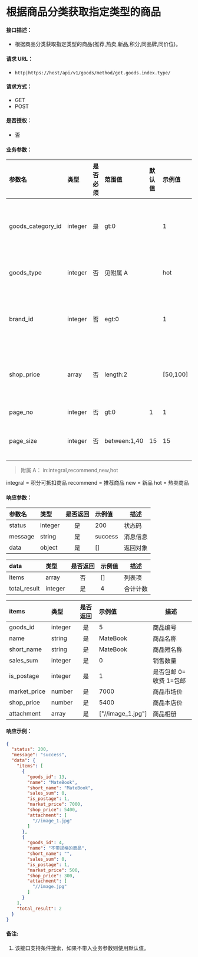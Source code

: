 # 根据商品分类获取指定类型的商品

#### 接口描述：
- 根据商品分类获取指定类型的商品(推荐,热卖,新品,积分,同品牌,同价位)。

#### 请求 URL：
- `http|https://host/api/v1/goods/method/get.goods.index.type/`

#### 请求方式：
- GET
- POST

#### 是否授权：
- 否

#### 业务参数：
|参数名|类型|是否必须|范围值|默认值|示例值|描述|
|:----|:---|:---:|:-----|:-----|:-----|-----|
|goods_category_id |integer |是 |gt:0 | |1 |商品分类编号 |
|goods_type |integer |否 |见附属 A | |hot |商品类型 |
|brand_id |integer |否 |egt:0 | |1 |商品品牌编号 |
|shop_price |array |否 |length:2 | |[50,100] |商品价格区间 |
|page_no |integer |否 |gt:0 |1 |1 |页码 |
|page_size |integer |否 |between:1,40 |15 |15 |每页数量 |

> 附属 A：
in:integral,recommend,new,hot
</p>
integral = 积分可抵扣商品
recommend = 推荐商品
new = 新品
hot = 热卖商品

#### 响应参数：
|参数名|类型|是否返回|示例值|描述|
|:-----|:-----|:---:|:-----|-----|
|status |integer |是 |200 |状态码 |
|message |string |是 |success |消息信息 |
|data |object |是 |[] |返回对象 |

|data|类型|是否返回|示例值|描述|
|:-----|:-----|:---:|:-----|-----|
|items |array |否 |[] |列表项 |
|total_result |integer |是 |4 |合计计数 |

|items|类型|是否返回|示例值|描述|
|:-----|:-----|:---:|:-----|-----|
|goods_id|integer |是 |5 |商品编号 |
|name|string |是 |MateBook|商品名称 |
|short_name|string |是 |MateBook|商品短名称 |
|sales_sum|integer |是 |0 |销售数量 |
|is_postage|integer |是 |1 |是否包邮 0=收费 1=包邮 |
|market_price|number |是 |7000 |商品市场价 |
|shop_price|number |是 |5400 |商品本店价 |
|attachment|array |是 |[&#34;//image_1.jpg&#34;] |商品相册 |

#### 响应示例：
```json
{
  "status": 200,
  "message": "success",
  "data": {
    "items": [
      {
        "goods_id": 13,
        "name": "MateBook",
        "short_name": "MateBook",
        "sales_sum": 0,
        "is_postage": 1,
        "market_price": 7000,
        "shop_price": 5400,
        "attachment": [
          "//image_1.jpg"
        ]
      },
      {
        "goods_id": 4,
        "name": "不带规格的商品",
        "short_name": "",
        "sales_sum": 0,
        "is_postage": 1,
        "market_price": 500,
        "shop_price": 300,
        "attachment": [
          "//image.jpg"
        ]
      }
    ],
    "total_result": 2
  }
}
```

#### 备注:
1. 该接口支持条件搜索，如果不带入业务参数则使用默认值。